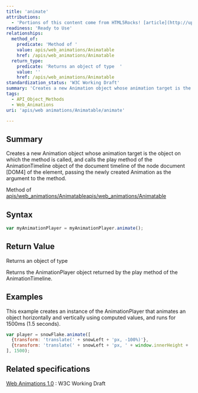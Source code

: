 ```yaml
---
title: 'animate'
attributions:
  - 'Portions of this content come from HTML5Rocks! [article](http://updates.html5rocks.com/2014/05/Web-Animations---element-animate-is-now-in-Chrome-36)'
readiness: 'Ready to Use'
relationships:
  method_of:
    predicate: 'Method of '
    value: apis/web_animations/Animatable
    href: /apis/web_animations/Animatable
  return_type:
    predicate: 'Returns an object of type  '
    value: ''
    href: /apis/web_animations/Animatable
standardization_status: 'W3C Working Draft'
summary: 'Creates a new Animation object whose animation target is the object on which the method is called, and calls the play method of the AnimationTimeline object of the document timeline of the node document [DOM4] of the element, passing the newly created Animation as the argument to the method.'
tags:
  - API_Object_Methods
  - Web_Animations
uri: 'apis/web animations/Animatable/animate'

---
```

## Summary

Creates a new Animation object whose animation target is the object on which the method is called, and calls the play method of the AnimationTimeline object of the document timeline of the node document [DOM4] of the element, passing the newly created Animation as the argument to the method.

Method of [apis/web\_animations/Animatable](/apis/web_animations/Animatable)[apis/web\_animations/Animatable](/apis/web_animations/Animatable)

## Syntax

``` js
var myAnimationPlayer = myAnimationPlayer.animate();
```

## Return Value

Returns an object of type

Returns the AnimationPlayer object returned by the play method of the AnimationTimeline.

## Examples

This example creates an instance of the AnimationPlayer that animates an object horizontally and vertically using computed values, and runs for 1500ms (1.5 seconds).

``` js
var player = snowFlake.animate([
  {transform: 'translate(' + snowLeft + 'px, -100%)'},
  {transform: 'translate(' + snowLeft + 'px, ' + window.innerHeight + 'px)'}
], 1500);
```

## Related specifications

[Web Animations 1.0](http://www.w3.org/TR/web-animations/)
:   W3C Working Draft

